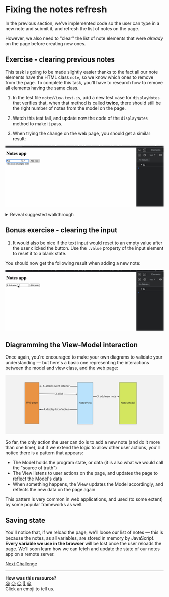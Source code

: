 # Fixing the notes refresh

In the previous section, we've implemented code so the user can type in a new
note and submit it, and refresh the list of notes on the page.

However, we also need to "clear" the list of note elements that were *already*
on the page before creating new ones.

## Exercise - clearing previous notes

This task is going to be made slightly easier thanks to the fact all our note
elements have the HTML class `note`, so we know which ones to remove from the
page. To complete this task, you'll have to research how to remove all elements
having the same class.

1. In the test file `notesView.test.js`, add a new test case for
   `displayNotes` that verifies that, when that method is called **twice**,
   there should still be the right number of notes from the model on the page.

2. Watch this test fail, and update now the code of the `displayNotes` method to
   make it pass.

3. When trying the change on the web page, you should get a similar result:

![Typing in a new note](./resources/new-note-input-2.gif)

<details>
  <summary>Reveal suggested walkthrough</summary>


  ```js
  // notesView.test.js

  // ...

  it('clear the list of previous notes before displaying', () => {
    document.body.innerHTML = fs.readFileSync('./index.html');

    const model = new NotesModel();
    const view = new NotesView(model);
    model.addNote('one');
    model.addNote('two');

    view.displayNotes();
    view.displayNotes();

    expect(document.querySelectorAll('div.note').length).toEqual(2);
  });

  // ...
  ```

  ```js
  // notesView.js

  displayNotes() {
    // 1. Remove all previous notes
    document.querySelectorAll('.note').forEach(element => {
      element.remove();
    });

    const notes = this.model.getNotes()

    // For each note, create and append a new element on the main container
    notes.forEach(note => {
      const noteEl = document.createElement('div');
      noteEl.innerText = note;
      noteEl.className = 'note';
      this.mainContainerEl.append(noteEl);
    })
  }
  ```
</details>

## Bonus exercise - clearing the input

1. It would also be nice if the text input would reset to an empty value after
   the user clicked the button. Use the `.value` property of the input element
   to reset it to a blank state.

You should now get the following result when adding a new note:

![Typing in a new note](./resources/new-note-input-3.gif)

## Diagramming the View-Model interaction

Once again, you're encouraged to make your own diagrams to validate your understanding — but here's a basic one representing the interactions between the model and view class, and the web page:

![](./resources/add-note-model-view-interaction.png)

So far, the only action the user can do is to add a new note (and do it more than one time), but if we extend the logic to allow other user actions, you'll notice there is a pattern that appears:
 * The Model holds the program state, or data (it is also what we would call the "source of truth")
 * The View listens to user actions on the page, and updates the page to reflect the Model's data
 * When something happens, the View updates the Model accordingly, and reflects the new data on the page again

This pattern is very common in web applications, and used (to some extent) by some popular frameworks as well.
## Saving state

You'll notice that, if we reload the page, we'll loose our list of notes — this
is because the notes, as all variables, are stored in memory by JavaScript.
**Every variable we use in the browser** will be lost once the user reloads the
page. We'll soon learn how we can fetch and update the state of our notes app on
a remote server.

[Next Challenge](15_discovering_fetch.md)

<!-- BEGIN GENERATED SECTION DO NOT EDIT -->

---

**How was this resource?**  
[😫](https://airtable.com/shrUJ3t7KLMqVRFKR?prefill_Repository=makersacademy/javascript-web-applications&prefill_File=contents/14_fixing_list_refresh.md&prefill_Sentiment=😫) [😕](https://airtable.com/shrUJ3t7KLMqVRFKR?prefill_Repository=makersacademy/javascript-web-applications&prefill_File=contents/14_fixing_list_refresh.md&prefill_Sentiment=😕) [😐](https://airtable.com/shrUJ3t7KLMqVRFKR?prefill_Repository=makersacademy/javascript-web-applications&prefill_File=contents/14_fixing_list_refresh.md&prefill_Sentiment=😐) [🙂](https://airtable.com/shrUJ3t7KLMqVRFKR?prefill_Repository=makersacademy/javascript-web-applications&prefill_File=contents/14_fixing_list_refresh.md&prefill_Sentiment=🙂) [😀](https://airtable.com/shrUJ3t7KLMqVRFKR?prefill_Repository=makersacademy/javascript-web-applications&prefill_File=contents/14_fixing_list_refresh.md&prefill_Sentiment=😀)  
Click an emoji to tell us.

<!-- END GENERATED SECTION DO NOT EDIT -->
